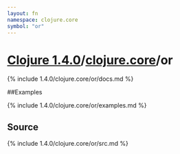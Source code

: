 ```yaml
---
layout: fn
namespace: clojure.core
symbol: "or"
---
```


# [Clojure 1.4.0](../../)/[clojure.core](../)/or

{% include 1.4.0/clojure.core/or/docs.md %}

##Examples

{% include 1.4.0/clojure.core/or/examples.md %}
## Source
{% include 1.4.0/clojure.core/or/src.md %}

